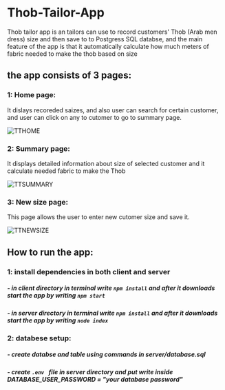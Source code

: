 # Thob-Tailor-App

Thob tailor app is an tailors can use to record customers' Thob (Arab men dress) size and then save to to Postgress SQL databse,
and the main feature of the app is that it automatically calculate how much meters of fabric needed to make the thob based on size

## the app consists of 3 pages:
### 1: Home page:
It dislays recoreded saizes, and also user can search for certain customer, and user can click on any to cutomer to go to summary page.

![TTHOME](https://user-images.githubusercontent.com/96534700/172597538-14fec1bd-d250-4eeb-8a33-5f4b9bd88fd5.jpg)

### 2: Summary page:
It displays detailed information about size of selected customer and it calculate needed fabric to make the Thob

![TTSUMMARY](https://user-images.githubusercontent.com/96534700/172598045-63c9a46e-1dbb-477b-9443-fd49fefe5322.jpg)

### 3: New size page:
This page allows the user to enter new cutomer size and save it.

![TTNEWSIZE](https://user-images.githubusercontent.com/96534700/172598199-3d8f6588-12aa-464e-83b0-ddda87936d35.jpg)

## How to run the app:
### 1: install dependencies in both client and server
##### - in client directory in terminal write ```npm install``` and after it downloads start the app by writing ```npm start```
##### - in server directory in terminal write ```npm install``` and after it downloads start the app by writing ```node index```
### 2: databese setup:
##### - create databse and table using commands in server/database.sql 
##### - create ```.env ``` file in server directory and put write inside DATABASE_USER_PASSWORD = "your database password"
